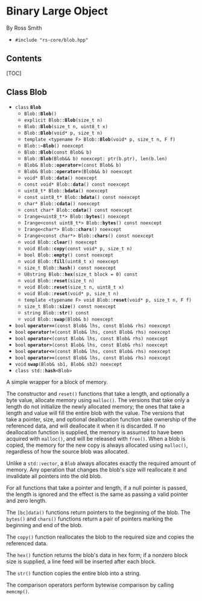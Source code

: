 # Binary Large Object #

By Ross Smith

* `#include "rs-core/blob.hpp"`

## Contents ##

[TOC]

## Class Blob ##

* `class` **`Blob`**
    * `Blob::`**`Blob`**`()`
    * `explicit Blob::`**`Blob`**`(size_t n)`
    * `Blob::`**`Blob`**`(size_t n, uint8_t x)`
    * `Blob::`**`Blob`**`(void* p, size_t n)`
    * `template <typename F> Blob::`**`Blob`**`(void* p, size_t n, F f)`
    * `Blob::`**`~Blob`**`() noexcept`
    * `Blob::`**`Blob`**`(const Blob& b)`
    * `Blob::`**`Blob`**`(Blob&& b) noexcept: ptr(b.ptr), len(b.len)`
    * `Blob& Blob::`**`operator=`**`(const Blob& b)`
    * `Blob& Blob::`**`operator=`**`(Blob&& b) noexcept`
    * `void* Blob::`**`data`**`() noexcept`
    * `const void* Blob::`**`data`**`() const noexcept`
    * `uint8_t* Blob::`**`bdata`**`() noexcept`
    * `const uint8_t* Blob::`**`bdata`**`() const noexcept`
    * `char* Blob::`**`cdata`**`() noexcept`
    * `const char* Blob::`**`cdata`**`() const noexcept`
    * `Irange<uint8_t*> Blob::`**`bytes`**`() noexcept`
    * `Irange<const uint8_t*> Blob::`**`bytes`**`() const noexcept`
    * `Irange<char*> Blob::`**`chars`**`() noexcept`
    * `Irange<const char*> Blob::`**`chars`**`() const noexcept`
    * `void Blob::`**`clear`**`() noexcept`
    * `void Blob::`**`copy`**`(const void* p, size_t n)`
    * `bool Blob::`**`empty`**`() const noexcept`
    * `void Blob::`**`fill`**`(uint8_t x) noexcept`
    * `size_t Blob::`**`hash`**`() const noexcept`
    * `U8string Blob::`**`hex`**`(size_t block = 0) const`
    * `void Blob::`**`reset`**`(size_t n)`
    * `void Blob::`**`reset`**`(size_t n, uint8_t x)`
    * `void Blob::`**`reset`**`(void* p, size_t n)`
    * `template <typename F> void Blob::`**`reset`**`(void* p, size_t n, F f)`
    * `size_t Blob::`**`size`**`() const noexcept`
    * `string Blob::`**`str`**`() const`
    * `void Blob::`**`swap`**`(Blob& b) noexcept`
* `bool` **`operator==`**`(const Blob& lhs, const Blob& rhs) noexcept`
* `bool` **`operator!=`**`(const Blob& lhs, const Blob& rhs) noexcept`
* `bool` **`operator<`**`(const Blob& lhs, const Blob& rhs) noexcept`
* `bool` **`operator>`**`(const Blob& lhs, const Blob& rhs) noexcept`
* `bool` **`operator<=`**`(const Blob& lhs, const Blob& rhs) noexcept`
* `bool` **`operator>=`**`(const Blob& lhs, const Blob& rhs) noexcept`
* `void` **`swap`**`(Blob& sb1, Blob& sb2) noexcept`
* `class std::`**`hash`**`<Blob>`

A simple wrapper for a block of memory.

The constructor and `reset()` functions that take a length, and optionally a
byte value, allocate memory using `malloc()`. The versions that take only a
length do not initialize the newly allocated memory; the ones that take a
length and value will fill the entire blob with the value. The versions that
take a pointer, size, and optional deallocation function take ownership of the
referenced data, and will deallocate it when it is discarded. If no
deallocation function is supplied, the memory is assumed to have been acquired
with `malloc()`, and will be released with `free()`. When a blob is copied,
the memory for the new copy is always allocated using `malloc()`, regardless
of how the source blob was allocated.

Unlike a `std::vector`, a `Blob` always allocates exactly the required amount
of memory. Any operation that changes the blob's size will reallocate it and
invalidate all pointers into the old blob.

For all functions that take a pointer and length, if a null pointer is passed,
the length is ignored and the effect is the same as passing a valid pointer
and zero length.

The `[bc]data()` functions return pointers to the beginning of the blob. The
`bytes()` and `chars()` functions return a pair of pointers marking the
beginning and end of the blob.

The `copy()` function reallocates the blob to the required size and copies the
referenced data.

The `hex()` function returns the blob's data in hex form; if a nonzero block
size is supplied, a line feed will be inserted after each block.

The `str()` function copies the entire blob into a string.

The comparison operators perform bytewise comparison by calling `memcmp()`.
